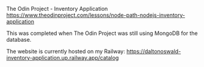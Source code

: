 The Odin Project - Inventory Application https://www.theodinproject.com/lessons/node-path-nodejs-inventory-application

This was completed when The Odin Project was still using MongoDB for the database.

The website is currently hosted on my Railway: https://daltonoswald-inventory-application.up.railway.app/catalog
